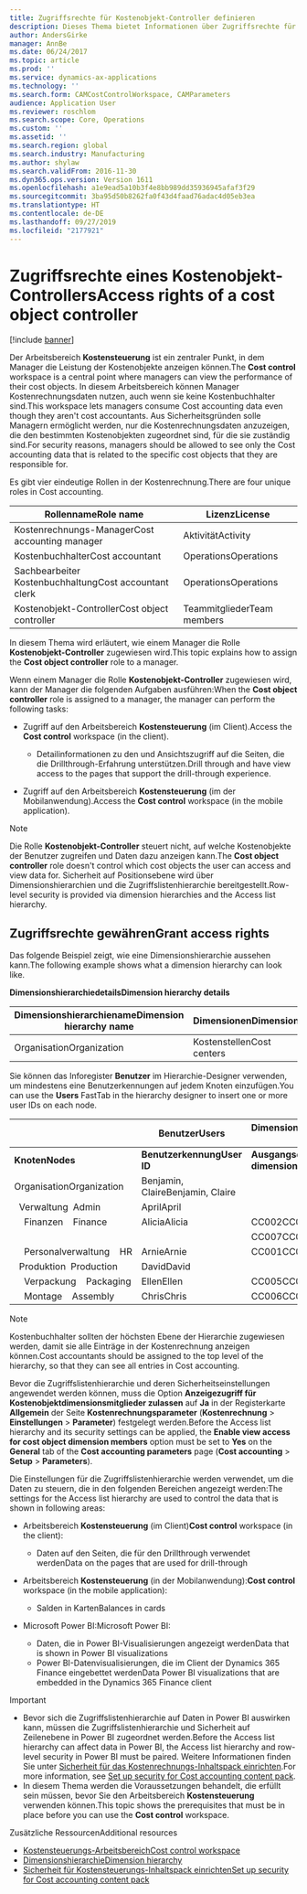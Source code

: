 ```yaml
---
title: Zugriffsrechte für Kostenobjekt-Controller definieren
description: Dieses Thema bietet Informationen über Zugriffsrechte für Kostenobjekt-Controller.
author: AndersGirke
manager: AnnBe
ms.date: 06/24/2017
ms.topic: article
ms.prod: ''
ms.service: dynamics-ax-applications
ms.technology: ''
ms.search.form: CAMCostControlWorkspace, CAMParameters
audience: Application User
ms.reviewer: roschlom
ms.search.scope: Core, Operations
ms.custom: ''
ms.assetid: ''
ms.search.region: global
ms.search.industry: Manufacturing
ms.author: shylaw
ms.search.validFrom: 2016-11-30
ms.dyn365.ops.version: Version 1611
ms.openlocfilehash: a1e9ead5a10b3f4e8bb989dd35936945afaf3f29
ms.sourcegitcommit: 3ba95d50b8262fa0f43d4faad76adac4d05eb3ea
ms.translationtype: HT
ms.contentlocale: de-DE
ms.lasthandoff: 09/27/2019
ms.locfileid: "2177921"
---
```

# <a name="access-rights-of-a-cost-object-controller"></a><span data-ttu-id="22167-103">Zugriffsrechte eines Kostenobjekt-Controllers</span><span class="sxs-lookup"><span data-stu-id="22167-103">Access rights of a cost object controller</span></span>

[!include [banner](../includes/banner.md)]

<span data-ttu-id="22167-104">Der Arbeitsbereich **Kostensteuerung** ist ein zentraler Punkt, in dem Manager die Leistung der Kostenobjekte anzeigen können.</span><span class="sxs-lookup"><span data-stu-id="22167-104">The **Cost control** workspace is a central point where managers can view the performance of their cost objects.</span></span> <span data-ttu-id="22167-105">In diesem Arbeitsbereich können Manager Kostenrechnungsdaten nutzen, auch wenn sie keine Kostenbuchhalter sind.</span><span class="sxs-lookup"><span data-stu-id="22167-105">This workspace lets managers consume Cost accounting data even though they aren't cost accountants.</span></span> <span data-ttu-id="22167-106">Aus Sicherheitsgründen solle Managern ermöglicht werden, nur die Kostenrechnungsdaten anzuzeigen, die den bestimmten Kostenobjekten zugeordnet sind, für die sie zuständig sind.</span><span class="sxs-lookup"><span data-stu-id="22167-106">For security reasons, managers should be allowed to see only the Cost accounting data that is related to the specific cost objects that they are responsible for.</span></span>

<span data-ttu-id="22167-107">Es gibt vier eindeutige Rollen in der Kostenrechnung.</span><span class="sxs-lookup"><span data-stu-id="22167-107">There are four unique roles in Cost accounting.</span></span>

| <span data-ttu-id="22167-108">Rollenname</span><span class="sxs-lookup"><span data-stu-id="22167-108">Role name</span></span>               | <span data-ttu-id="22167-109">Lizenz</span><span class="sxs-lookup"><span data-stu-id="22167-109">License</span></span>      |
|-------------------------|--------------|
| <span data-ttu-id="22167-110">Kostenrechnungs-Manager</span><span class="sxs-lookup"><span data-stu-id="22167-110">Cost accounting manager</span></span> | <span data-ttu-id="22167-111">Aktivität</span><span class="sxs-lookup"><span data-stu-id="22167-111">Activity</span></span>     |
| <span data-ttu-id="22167-112">Kostenbuchhalter</span><span class="sxs-lookup"><span data-stu-id="22167-112">Cost accountant</span></span>         | <span data-ttu-id="22167-113">Operations</span><span class="sxs-lookup"><span data-stu-id="22167-113">Operations</span></span>   |
| <span data-ttu-id="22167-114">Sachbearbeiter Kostenbuchhaltung</span><span class="sxs-lookup"><span data-stu-id="22167-114">Cost accountant clerk</span></span>   | <span data-ttu-id="22167-115">Operations</span><span class="sxs-lookup"><span data-stu-id="22167-115">Operations</span></span>   |
| <span data-ttu-id="22167-116">Kostenobjekt-Controller</span><span class="sxs-lookup"><span data-stu-id="22167-116">Cost object controller</span></span>  | <span data-ttu-id="22167-117">Teammitglieder</span><span class="sxs-lookup"><span data-stu-id="22167-117">Team members</span></span> |

<span data-ttu-id="22167-118">In diesem Thema wird erläutert, wie einem Manager die Rolle **Kostenobjekt-Controller** zugewiesen wird.</span><span class="sxs-lookup"><span data-stu-id="22167-118">This topic explains how to assign the **Cost object controller** role to a manager.</span></span>

<span data-ttu-id="22167-119">Wenn einem Manager die Rolle **Kostenobjekt-Controller** zugewiesen wird, kann der Manager die folgenden Aufgaben ausführen:</span><span class="sxs-lookup"><span data-stu-id="22167-119">When the **Cost object controller** role is assigned to a manager, the manager can perform the following tasks:</span></span>

- <span data-ttu-id="22167-120">Zugriff auf den Arbeitsbereich **Kostensteuerung** (im Client).</span><span class="sxs-lookup"><span data-stu-id="22167-120">Access the **Cost control** workspace (in the client).</span></span>

    - <span data-ttu-id="22167-121">Detailinformationen zu den und Ansichtszugriff auf die Seiten, die die Drillthrough-Erfahrung unterstützen.</span><span class="sxs-lookup"><span data-stu-id="22167-121">Drill through and have view access to the pages that support the drill-through experience.</span></span>

- <span data-ttu-id="22167-122">Zugriff auf den Arbeitsbereich **Kostensteuerung** (im der Mobilanwendung).</span><span class="sxs-lookup"><span data-stu-id="22167-122">Access the **Cost control** workspace (in the mobile application).</span></span>

> [!NOTE]
> <span data-ttu-id="22167-123">Die Rolle **Kostenobjekt-Controller** steuert nicht, auf welche Kostenobjekte der Benutzer zugreifen und Daten dazu anzeigen kann.</span><span class="sxs-lookup"><span data-stu-id="22167-123">The **Cost object controller** role doesn't control which cost objects the user can access and view data for.</span></span> <span data-ttu-id="22167-124">Sicherheit auf Positionsebene wird über Dimensionshierarchien und die Zugriffslistenhierarchie bereitgestellt.</span><span class="sxs-lookup"><span data-stu-id="22167-124">Row-level security is provided via dimension hierarchies and the Access list hierarchy.</span></span>

## <a name="grant-access-rights"></a><span data-ttu-id="22167-125">Zugriffsrechte gewähren</span><span class="sxs-lookup"><span data-stu-id="22167-125">Grant access rights</span></span>
<span data-ttu-id="22167-126">Das folgende Beispiel zeigt, wie eine Dimensionshierarchie aussehen kann.</span><span class="sxs-lookup"><span data-stu-id="22167-126">The following example shows what a dimension hierarchy can look like.</span></span>

<span data-ttu-id="22167-127">**Dimensionshierarchiedetails**</span><span class="sxs-lookup"><span data-stu-id="22167-127">**Dimension hierarchy details**</span></span>

| <span data-ttu-id="22167-128">Dimensionshierarchiename</span><span class="sxs-lookup"><span data-stu-id="22167-128">Dimension hierarchy name</span></span> | <span data-ttu-id="22167-129">Dimensionen</span><span class="sxs-lookup"><span data-stu-id="22167-129">Dimension</span></span>    | <span data-ttu-id="22167-130">Dimensionshierarchie-Typname</span><span class="sxs-lookup"><span data-stu-id="22167-130">Dimension hierarchy type name</span></span>      | <span data-ttu-id="22167-131">Zugriffslistenhierarchie</span><span class="sxs-lookup"><span data-stu-id="22167-131">Access list hierarchy</span></span> |
|--------------------------|--------------|------------------------------------|-----------------------|
| <span data-ttu-id="22167-132">Organisation</span><span class="sxs-lookup"><span data-stu-id="22167-132">Organization</span></span>             | <span data-ttu-id="22167-133">Kostenstellen</span><span class="sxs-lookup"><span data-stu-id="22167-133">Cost centers</span></span> | <span data-ttu-id="22167-134">Dimensionsklassifizierungshierarchie</span><span class="sxs-lookup"><span data-stu-id="22167-134">Dimension classification hierarchy</span></span> | <span data-ttu-id="22167-135">**Ja**</span><span class="sxs-lookup"><span data-stu-id="22167-135">**Yes**</span></span>               |

<span data-ttu-id="22167-136">Sie können das Inforegister **Benutzer** im Hierarchie-Designer verwenden, um mindestens eine Benutzerkennungen auf jedem Knoten einzufügen.</span><span class="sxs-lookup"><span data-stu-id="22167-136">You can use the **Users** FastTab in the hierarchy designer to insert one or more user IDs on each node.</span></span>

|                                   | <span data-ttu-id="22167-137">Benutzer</span><span class="sxs-lookup"><span data-stu-id="22167-137">Users</span></span>            | <span data-ttu-id="22167-138">Dimensionsmitgliedsbereiche</span><span class="sxs-lookup"><span data-stu-id="22167-138">Dimension member ranges</span></span>   |                         |
|-----------------------------------|------------------|---------------------------|-------------------------|
| <span data-ttu-id="22167-139">**Knoten**</span><span class="sxs-lookup"><span data-stu-id="22167-139">**Nodes**</span></span>                         | <span data-ttu-id="22167-140">**Benutzerkennung**</span><span class="sxs-lookup"><span data-stu-id="22167-140">**User ID**</span></span>      | <span data-ttu-id="22167-141">**Ausgangsdimensionsmitglied**</span><span class="sxs-lookup"><span data-stu-id="22167-141">**From dimension member**</span></span> | <span data-ttu-id="22167-142">**Zieldimensionsmitglied**</span><span class="sxs-lookup"><span data-stu-id="22167-142">**To dimension member**</span></span> |
| <span data-ttu-id="22167-143">Organisation</span><span class="sxs-lookup"><span data-stu-id="22167-143">Organization</span></span>                      | <span data-ttu-id="22167-144">Benjamin, Claire</span><span class="sxs-lookup"><span data-stu-id="22167-144">Benjamin, Claire</span></span> |                           |                         |
| <span data-ttu-id="22167-145">&nbsp;&nbsp;Verwaltung</span><span class="sxs-lookup"><span data-stu-id="22167-145">&nbsp;&nbsp;Admin</span></span>                 | <span data-ttu-id="22167-146">April</span><span class="sxs-lookup"><span data-stu-id="22167-146">April</span></span>            |                           |                         |
| <span data-ttu-id="22167-147">&nbsp;&nbsp;&nbsp;&nbsp;Finanzen</span><span class="sxs-lookup"><span data-stu-id="22167-147">&nbsp;&nbsp;&nbsp;&nbsp;Finance</span></span>   | <span data-ttu-id="22167-148">Alicia</span><span class="sxs-lookup"><span data-stu-id="22167-148">Alicia</span></span>           | <span data-ttu-id="22167-149">CC002</span><span class="sxs-lookup"><span data-stu-id="22167-149">CC002</span></span>                     | <span data-ttu-id="22167-150">CC003</span><span class="sxs-lookup"><span data-stu-id="22167-150">CC003</span></span>                   |
|                                   |                  | <span data-ttu-id="22167-151">CC007</span><span class="sxs-lookup"><span data-stu-id="22167-151">CC007</span></span>                     | <span data-ttu-id="22167-152">CC007</span><span class="sxs-lookup"><span data-stu-id="22167-152">CC007</span></span>                   |
| <span data-ttu-id="22167-153">&nbsp;&nbsp;&nbsp;&nbsp;Personalverwaltung</span><span class="sxs-lookup"><span data-stu-id="22167-153">&nbsp;&nbsp;&nbsp;&nbsp;HR</span></span>        | <span data-ttu-id="22167-154">Arnie</span><span class="sxs-lookup"><span data-stu-id="22167-154">Arnie</span></span>            | <span data-ttu-id="22167-155">CC001</span><span class="sxs-lookup"><span data-stu-id="22167-155">CC001</span></span>                     | <span data-ttu-id="22167-156">CC001</span><span class="sxs-lookup"><span data-stu-id="22167-156">CC001</span></span>                   |
| <span data-ttu-id="22167-157">&nbsp;&nbsp;Produktion</span><span class="sxs-lookup"><span data-stu-id="22167-157">&nbsp;&nbsp;Production</span></span>            | <span data-ttu-id="22167-158">David</span><span class="sxs-lookup"><span data-stu-id="22167-158">David</span></span>            |                           |                         |
| <span data-ttu-id="22167-159">&nbsp;&nbsp;&nbsp;&nbsp;Verpackung</span><span class="sxs-lookup"><span data-stu-id="22167-159">&nbsp;&nbsp;&nbsp;&nbsp;Packaging</span></span> | <span data-ttu-id="22167-160">Ellen</span><span class="sxs-lookup"><span data-stu-id="22167-160">Ellen</span></span>            | <span data-ttu-id="22167-161">CC005</span><span class="sxs-lookup"><span data-stu-id="22167-161">CC005</span></span>                     | <span data-ttu-id="22167-162">CC005</span><span class="sxs-lookup"><span data-stu-id="22167-162">CC005</span></span>                   |
| <span data-ttu-id="22167-163">&nbsp;&nbsp;&nbsp;&nbsp;Montage</span><span class="sxs-lookup"><span data-stu-id="22167-163">&nbsp;&nbsp;&nbsp;&nbsp;Assembly</span></span>  | <span data-ttu-id="22167-164">Chris</span><span class="sxs-lookup"><span data-stu-id="22167-164">Chris</span></span>            | <span data-ttu-id="22167-165">CC006</span><span class="sxs-lookup"><span data-stu-id="22167-165">CC006</span></span>                     | <span data-ttu-id="22167-166">CC006</span><span class="sxs-lookup"><span data-stu-id="22167-166">CC006</span></span>                   |

> [!NOTE]
> <span data-ttu-id="22167-167">Kostenbuchhalter sollten der höchsten Ebene der Hierarchie zugewiesen werden, damit sie alle Einträge in der Kostenrechnung anzeigen können.</span><span class="sxs-lookup"><span data-stu-id="22167-167">Cost accountants should be assigned to the top level of the hierarchy, so that they can see all entries in Cost accounting.</span></span>

<span data-ttu-id="22167-168">Bevor die Zugriffslistenhierarchie und deren Sicherheitseinstellungen angewendet werden können, muss die Option **Anzeigezugriff für Kostenobjektdimensionsmitglieder zulassen** auf **Ja** in der Registerkarte **Allgemein** der Seite **Kostenrechnungsparameter** (**Kostenrechnung** > **Einstellungen** > **Parameter**) festgelegt werden.</span><span class="sxs-lookup"><span data-stu-id="22167-168">Before the Access list hierarchy and its security settings can be applied, the **Enable view access for cost object dimension members** option must be set to **Yes** on the **General** tab of the **Cost accounting parameters** page (**Cost accounting** > **Setup** > **Parameters**).</span></span>

<span data-ttu-id="22167-169">Die Einstellungen für die Zugriffslistenhierarchie werden verwendet, um die Daten zu steuern, die in den folgenden Bereichen angezeigt werden:</span><span class="sxs-lookup"><span data-stu-id="22167-169">The settings for the Access list hierarchy are used to control the data that is shown in following areas:</span></span>

- <span data-ttu-id="22167-170">Arbeitsbereich **Kostensteuerung** (im Client)</span><span class="sxs-lookup"><span data-stu-id="22167-170">**Cost control** workspace (in the client):</span></span>

    - <span data-ttu-id="22167-171">Daten auf den Seiten, die für den Drillthrough verwendet werden</span><span class="sxs-lookup"><span data-stu-id="22167-171">Data on the pages that are used for drill-through</span></span>

- <span data-ttu-id="22167-172">Arbeitsbereich **Kostensteuerung** (in der Mobilanwendung):</span><span class="sxs-lookup"><span data-stu-id="22167-172">**Cost control** workspace (in the mobile application):</span></span>

    - <span data-ttu-id="22167-173">Salden in Karten</span><span class="sxs-lookup"><span data-stu-id="22167-173">Balances in cards</span></span>

- <span data-ttu-id="22167-174">Microsoft Power BI:</span><span class="sxs-lookup"><span data-stu-id="22167-174">Microsoft Power BI:</span></span>

    - <span data-ttu-id="22167-175">Daten, die in Power BI-Visualisierungen angezeigt werden</span><span class="sxs-lookup"><span data-stu-id="22167-175">Data that is shown in Power BI visualizations</span></span>
    - <span data-ttu-id="22167-176">Power BI-Datenvisualisierungen, die im Client der Dynamics 365 Finance eingebettet werden</span><span class="sxs-lookup"><span data-stu-id="22167-176">Data Power BI visualizations that are embedded in the Dynamics 365 Finance client</span></span>

> [!IMPORTANT]
> - <span data-ttu-id="22167-177">Bevor sich die Zugriffslistenhierarchie auf Daten in Power BI auswirken kann, müssen die Zugriffslistenhierarchie und Sicherheit auf Zeilenebene in Power BI zugeordnet werden.</span><span class="sxs-lookup"><span data-stu-id="22167-177">Before the Access list hierarchy can affect data in Power BI, the Access list hierarchy and row-level security in Power BI must be paired.</span></span> <span data-ttu-id="22167-178">Weitere Informationen finden Sie unter [Sicherheit für das Kostenrechnungs-Inhaltspack einrichten](../../dev-itpro/analytics/setup-security-cost-accounting-content-pack.md).</span><span class="sxs-lookup"><span data-stu-id="22167-178">For more information, see [Set up security for Cost accounting content pack](../../dev-itpro/analytics/setup-security-cost-accounting-content-pack.md).</span></span>
> - <span data-ttu-id="22167-179">In diesem Thema werden die Voraussetzungen behandelt, die erfüllt sein müssen, bevor Sie den Arbeitsbereich **Kostensteuerung** verwenden können.</span><span class="sxs-lookup"><span data-stu-id="22167-179">This topic shows the prerequisites that must be in place before you can use the **Cost control** workspace.</span></span>

<span data-ttu-id="22167-180">Zusätzliche Ressourcen</span><span class="sxs-lookup"><span data-stu-id="22167-180">Additional resources</span></span>

- [<span data-ttu-id="22167-181">Kostensteuerungs-Arbeitsbereich</span><span class="sxs-lookup"><span data-stu-id="22167-181">Cost control workspace</span></span>](cost-control-workspace.md)
- [<span data-ttu-id="22167-182">Dimensionshierarchie</span><span class="sxs-lookup"><span data-stu-id="22167-182">Dimension hierarchy</span></span>](dimension-hierarchy.md)
- [<span data-ttu-id="22167-183">Sicherheit für Kostensteuerungs-Inhaltspack einrichten</span><span class="sxs-lookup"><span data-stu-id="22167-183">Set up security for Cost accounting content pack</span></span>](../../dev-itpro/analytics/setup-security-cost-accounting-content-pack.md)
